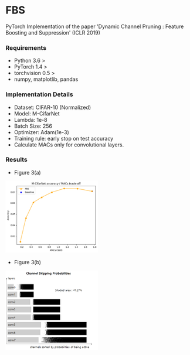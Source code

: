 # FBS
PyTorch Implementation of the paper 'Dynamic Channel Pruning : Feature Boosting and Suppression' (ICLR 2019)

### Requirements
* Python 3.6 >
* PyTorch 1.4 >
* torchvision 0.5 >
* numpy, matplotlib, pandas

### Implementation Details
* Dataset: CIFAR-10 (Normalized)
* Model: M-CifarNet
* Lambda: 1e-8
* Batch Size: 256
* Optimizer: Adam(1e-3)
* Training rule: early stop on test accuracy
* Calculate MACs only for convolutional layers.

### Results
* Figure 3(a)

<img src="figures/fig3a.png" width="50%">

* Figure 3(b)

<img src="figures/fig3b_deco.png" width="50%">
